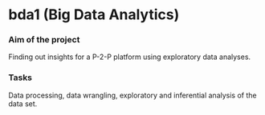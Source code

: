 # bda1 (Big Data Analytics)

### Aim of the project
Finding out insights for a P-2-P platform using exploratory data analyses.

### Tasks
Data processing, data wrangling, exploratory and inferential analysis of the data set.

